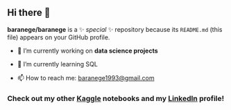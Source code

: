 ## Hi there 👋


**baranege/baranege** is a ✨ _special_ ✨ repository because its `README.md` (this file) appears on your GitHub profile.


- 🔭 I’m currently working on **data science projects** 
- 🌱 I’m currently learning SQL


- 📫 How to reach me: baranege1993@gmail.com

### Check out my other [Kaggle](https://www.kaggle.com/baranege) notebooks and my [LinkedIn](https://www.linkedin.com/in/baranege/) profile!
 
